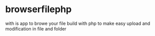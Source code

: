 # browserfilephp
with is app to browe your file build with php to make easy upload and modification in file and folder 
